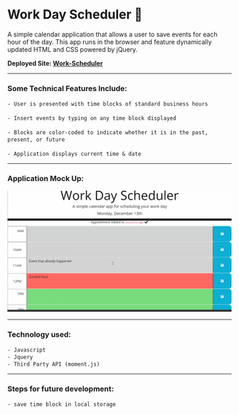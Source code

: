# Work Day Scheduler :pushpin:

A simple calendar application that allows a user to save events for each hour of the day. This app runs in the browser and feature dynamically updated HTML and CSS powered by jQuery.

**Deployed Site: [Work-Scheduler](https://armandosjunior.github.io/Work-Day-Scheduler/)**

---

### **Some Technical Features Include:**
```
- User is presented with time blocks of standard business hours

- Insert events by typing on any time block displayed

- Blocks are color-coded to indicate whether it is in the past, present, or future

- Application displays current time & date
```
---

### **Application Mock Up:**
![Image of Project](./assets/images/mockup4.png)

---
### **Technology used:**
```
- Javascript
- Jquery
- Third Party API (moment.js)
```

---

### **Steps for future development:**
```
- save time block in local storage
```
